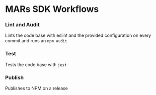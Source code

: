 # MARs SDK Workflows

### Lint and Audit
Lints the code base with eslint and the provided configuration on every commit and runs an `npm audit`

### Test
Tests the code base with `jest`

### Publish
Publishes to NPM on a release
